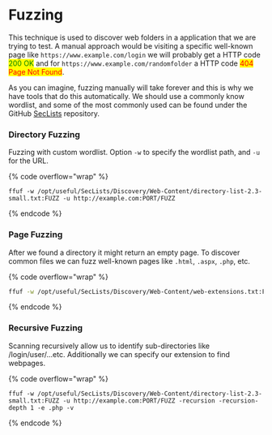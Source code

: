 # Fuzzing

This technique is used to discover web folders in a application that we are trying to test. A manual approach would be visiting a specific well-known page like `https://www.example.com/login` we will probably get a HTTP code <mark style="color:green;">200 OK</mark> and for `https://www.example.com/randomfolder` a HTTP code <mark style="color:red;">404 Page Not Found</mark>.&#x20;

As you can imagine, fuzzing manually will take forever and this is why we have tools that do this automatically. We should use a commonly know wordlist, and some of the most commonly used can be found under the GitHub [SecLists](https://github.com/danielmiessler/SecLists) repository.

### Directory Fuzzing

Fuzzing with custom wordlist. Option `-w` to specify the wordlist path, and `-u` for the URL.

{% code overflow="wrap" %}
```shell
ffuf -w /opt/useful/SecLists/Discovery/Web-Content/directory-list-2.3-small.txt:FUZZ -u http://example.com:PORT/FUZZ
```
{% endcode %}

### Page Fuzzing

After we found a directory it might return an empty page. To discover common files we can fuzz well-known pages like `.html`, `.aspx`, `.php`, etc.

{% code overflow="wrap" %}
```sh
ffuf -w /opt/useful/SecLists/Discovery/Web-Content/web-extensions.txt:FUZZ -u http://example.com:PORT/blog/indexFUZZ
```
{% endcode %}

### Recursive Fuzzing

Scanning recursively allow us to identify sub-directories like /login/user/...etc. Additionally we can specify our extension to find webpages.&#x20;

{% code overflow="wrap" %}
```shell
ffuf -w /opt/useful/SecLists/Discovery/Web-Content/directory-list-2.3-small.txt:FUZZ -u http://example.com:PORT/FUZZ -recursion -recursion-depth 1 -e .php -v
```
{% endcode %}
